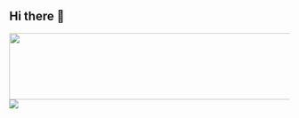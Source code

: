 ## Hi there 👋
<a href="https://github.com/devxb/gitanimals">
  <img src="https://render.gitanimals.org/lines/{khoavu2003}" width="1000" height="120"/>
</a>
<a href="https://github.com/devxb/gitanimals">
  <img src="https://render.gitanimals.org/farms/{khoavu2003}"/>
</a>
<!--
**khoavu2003/khoavu2003** is a ✨ _special_ ✨ repository because its `README.md` (this file) appears on your GitHub profile.

Here are some ideas to get you started:

- 🔭 I’m currently working on ...
- 🌱 I’m currently learning ...
- 👯 I’m looking to collaborate on ...
- 🤔 I’m looking for help with ...
- 💬 Ask me about ...
- 📫 How to reach me: ...
- 😄 Pronouns: ...
- ⚡ Fun fact: ...
-->

